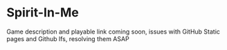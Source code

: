# Spirit-In-Me

Game description and playable link coming soon, issues with GitHub Static pages and Github lfs, resolving them ASAP
